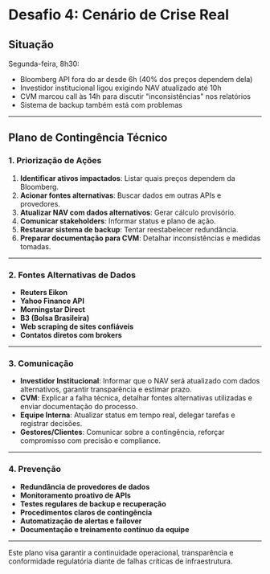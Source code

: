 # Desafio 4: Cenário de Crise Real

## Situação

Segunda-feira, 8h30:
- Bloomberg API fora do ar desde 6h (40% dos preços dependem dela)
- Investidor institucional ligou exigindo NAV atualizado até 10h
- CVM marcou call às 14h para discutir "inconsistências" nos relatórios
- Sistema de backup também está com problemas

---

## Plano de Contingência Técnico

### 1. Priorização de Ações

1. **Identificar ativos impactados**: Listar quais preços dependem da Bloomberg.
2. **Acionar fontes alternativas**: Buscar dados em outras APIs e provedores.
3. **Atualizar NAV com dados alternativos**: Gerar cálculo provisório.
4. **Comunicar stakeholders**: Informar status e plano de ação.
5. **Restaurar sistema de backup**: Tentar reestabelecer redundância.
6. **Preparar documentação para CVM**: Detalhar inconsistências e medidas tomadas.

---

### 2. Fontes Alternativas de Dados

- **Reuters Eikon**
- **Yahoo Finance API**
- **Morningstar Direct**
- **B3 (Bolsa Brasileira)**
- **Web scraping de sites confiáveis**
- **Contatos diretos com brokers**

---

### 3. Comunicação

- **Investidor Institucional**: Informar que o NAV será atualizado com dados alternativos, garantir transparência e estimar prazo.
- **CVM**: Explicar a falha técnica, detalhar fontes alternativas utilizadas e enviar documentação do processo.
- **Equipe Interna**: Atualizar status em tempo real, delegar tarefas e registrar decisões.
- **Gestores/Clientes**: Comunicar sobre a contingência, reforçar compromisso com precisão e compliance.

---

### 4. Prevenção

- **Redundância de provedores de dados**
- **Monitoramento proativo de APIs**
- **Testes regulares de backup e recuperação**
- **Procedimentos claros de contingência**
- **Automatização de alertas e failover**
- **Documentação e treinamento contínuo da equipe**

---

Este plano visa garantir a continuidade operacional, transparência e conformidade regulatória diante de falhas críticas de infraestrutura.
